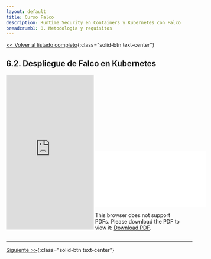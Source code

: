 ```yaml
---
layout: default
title: Curso Falco
description: Runtime Security en Containers y Kubernetes con Falco
breadcrumb1: 0. Metodología y requisitos
---
```

[<< Volver al listado completo](../){:class="solid-btn text-center"}

## 6.2. Despliegue de Falco en Kubernetes

<div style="display:inline-block; width:47%;"
     class="embed-responsive embed-responsive-4by3">
    <iframe width="100%" height="420" src="https://www.youtube.com/embed/c0kQIKLsOsw" title="YouTube video player" frameborder="0" allow="accelerometer; autoplay; clipboard-write; encrypted-media; gyroscope; picture-in-picture" allowfullscreen></iframe>
</div>
<div style="display:inline-block; width:47%;"
     class="embed-responsive embed-responsive-4by3">
    <object data="./6.2.pdf" type="application/pdf" width="520px" height="420px" style="">
        <embed src="./6.2.pdf">
            <p>This browser does not support PDFs. Please download the PDF to view it: <a href="./6.2.pdf">Download PDF</a>.</p>
        </embed>
    </object>
</div>

---
[Siguiente >>](7.md){:class="solid-btn text-center"}

